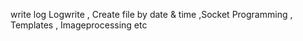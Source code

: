 write log
Logwrite , Create file by date & time ,Socket Programming , Templates , Imageprocessing etc

